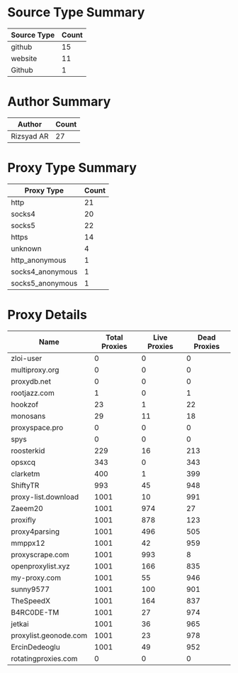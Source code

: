 # Source Type Summary

| Source Type | Count |
|-------------|-------|
| github | 15 |
| website | 11 |
| Github | 1 |


# Author Summary

| Author | Count |
|--------|-------|
| Rizsyad AR | 27 |


# Proxy Type Summary

| Proxy Type | Count |
|------------|-------|
| http | 21 |
| socks4 | 20 |
| socks5 | 22 |
| https | 14 |
| unknown | 4 |
| http_anonymous | 1 |
| socks4_anonymous | 1 |
| socks5_anonymous | 1 |


# Proxy Details

| Name | Total Proxies | Live Proxies | Dead Proxies |
|------|---------------|--------------|---------------|
| zloi-user | 0 | 0 | 0 |
| multiproxy.org | 0 | 0 | 0 |
| proxydb.net | 0 | 0 | 0 |
| rootjazz.com | 1 | 0 | 1 |
| hookzof | 23 | 1 | 22 |
| monosans | 29 | 11 | 18 |
| proxyspace.pro | 0 | 0 | 0 |
| spys | 0 | 0 | 0 |
| roosterkid | 229 | 16 | 213 |
| opsxcq | 343 | 0 | 343 |
| clarketm | 400 | 1 | 399 |
| ShiftyTR | 993 | 45 | 948 |
| proxy-list.download | 1001 | 10 | 991 |
| Zaeem20 | 1001 | 974 | 27 |
| proxifly | 1001 | 878 | 123 |
| proxy4parsing | 1001 | 496 | 505 |
| mmppx12 | 1001 | 42 | 959 |
| proxyscrape.com | 1001 | 993 | 8 |
| openproxylist.xyz | 1001 | 166 | 835 |
| my-proxy.com | 1001 | 55 | 946 |
| sunny9577 | 1001 | 100 | 901 |
| TheSpeedX | 1001 | 164 | 837 |
| B4RC0DE-TM | 1001 | 27 | 974 |
| jetkai | 1001 | 36 | 965 |
| proxylist.geonode.com | 1001 | 23 | 978 |
| ErcinDedeoglu | 1001 | 49 | 952 |
| rotatingproxies.com | 0 | 0 | 0 |

